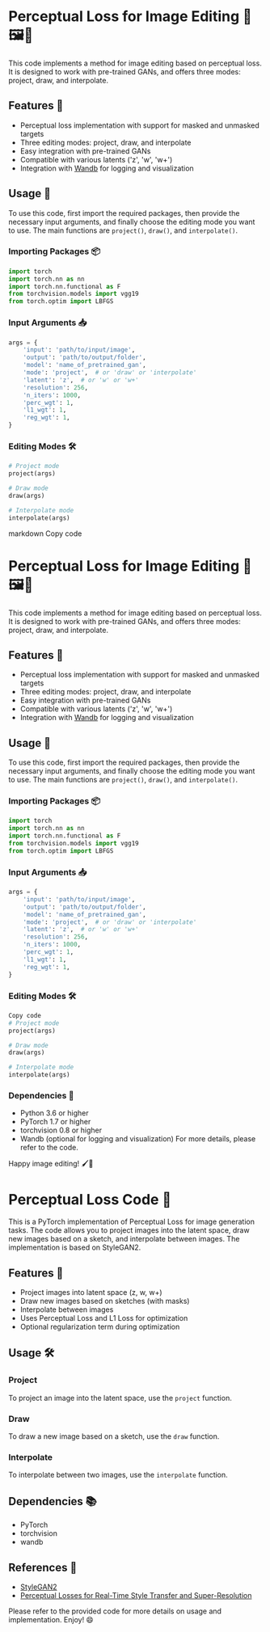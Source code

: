 # Perceptual Loss for Image Editing 🎨🖼️🔧

This code implements a method for image editing based on perceptual loss. It is designed to work with pre-trained GANs, and offers three modes: project, draw, and interpolate.

## Features 🌟
- Perceptual loss implementation with support for masked and unmasked targets
- Three editing modes: project, draw, and interpolate
- Easy integration with pre-trained GANs
- Compatible with various latents ('z', 'w', 'w+')
- Integration with [Wandb](https://wandb.ai) for logging and visualization

## Usage 🚀

To use this code, first import the required packages, then provide the necessary input arguments, and finally choose the editing mode you want to use. The main functions are `project()`, `draw()`, and `interpolate()`.

### Importing Packages 📦

```python
import torch
import torch.nn as nn
import torch.nn.functional as F
from torchvision.models import vgg19
from torch.optim import LBFGS
```

### Input Arguments 📥
```python
args = {
    'input': 'path/to/input/image',
    'output': 'path/to/output/folder',
    'model': 'name_of_pretrained_gan',
    'mode': 'project',  # or 'draw' or 'interpolate'
    'latent': 'z',  # or 'w' or 'w+'
    'resolution': 256,
    'n_iters': 1000,
    'perc_wgt': 1,
    'l1_wgt': 1,
    'reg_wgt': 1,
}
```
### Editing Modes 🛠️
```python
# Project mode
project(args)

# Draw mode
draw(args)

# Interpolate mode
interpolate(args)

```

markdown
Copy code
# Perceptual Loss for Image Editing 🎨🖼️🔧

This code implements a method for image editing based on perceptual loss. It is designed to work with pre-trained GANs, and offers three modes: project, draw, and interpolate.

## Features 🌟
- Perceptual loss implementation with support for masked and unmasked targets
- Three editing modes: project, draw, and interpolate
- Easy integration with pre-trained GANs
- Compatible with various latents ('z', 'w', 'w+')
- Integration with [Wandb](https://wandb.ai) for logging and visualization

## Usage 🚀

To use this code, first import the required packages, then provide the necessary input arguments, and finally choose the editing mode you want to use. The main functions are `project()`, `draw()`, and `interpolate()`.

### Importing Packages 📦

```python
import torch
import torch.nn as nn
import torch.nn.functional as F
from torchvision.models import vgg19
from torch.optim import LBFGS
```
### Input Arguments 📥
```python
args = {
    'input': 'path/to/input/image',
    'output': 'path/to/output/folder',
    'model': 'name_of_pretrained_gan',
    'mode': 'project',  # or 'draw' or 'interpolate'
    'latent': 'z',  # or 'w' or 'w+'
    'resolution': 256,
    'n_iters': 1000,
    'perc_wgt': 1,
    'l1_wgt': 1,
    'reg_wgt': 1,
}
```
### Editing Modes 🛠️
```python
Copy code
# Project mode
project(args)

# Draw mode
draw(args)

# Interpolate mode
interpolate(args)
```
### Dependencies 🧩
- Python 3.6 or higher
- PyTorch 1.7 or higher
- torchvision 0.8 or higher
- Wandb (optional for logging and visualization)
For more details, please refer to the code.

Happy image editing! 🖌️🎉

# Perceptual Loss Code 🚀

This is a PyTorch implementation of Perceptual Loss for image generation tasks. The code allows you to project images into the latent space, draw new images based on a sketch, and interpolate between images. The implementation is based on StyleGAN2.

## Features 🌟
* Project images into latent space (z, w, w+)
* Draw new images based on sketches (with masks)
* Interpolate between images
* Uses Perceptual Loss and L1 Loss for optimization
* Optional regularization term during optimization

## Usage 🛠️

### Project
To project an image into the latent space, use the `project` function.

### Draw
To draw a new image based on a sketch, use the `draw` function.

### Interpolate
To interpolate between two images, use the `interpolate` function.

## Dependencies 📚
* PyTorch
* torchvision
* wandb

## References 🔗
* [StyleGAN2](https://github.com/NVlabs/stylegan2)
* [Perceptual Losses for Real-Time Style Transfer and Super-Resolution](https://arxiv.org/abs/1603.08155)

Please refer to the provided code for more details on usage and implementation. Enjoy! 😄
